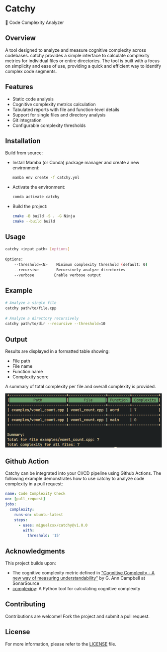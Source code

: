 # Catchy
:postbox: Code Complexity Analyzer

## Overview
A tool designed to analyze and measure cognitive complexity across codebases. catchy provides a simple interface to calculate complexity metrics for individual files or entire directories. The tool is built with a focus on simplicity and ease of use, providing a quick and efficient way to identify complex code segments.

## Features
- Static code analysis
- Cognitive complexity metrics calculation
- Tabulated reports with file and function-level details
- Support for single files and directory analysis
- Git integration
- Configurable complexity thresholds

## Installation
Build from source:

- Install Mamba (or Conda) package manager and create a new environment:
    ```bash
    mamba env create -f catchy.yml
    ```

- Activate the environment:
    ```bash
    conda activate catchy
    ```
- Build the project:
    ```bash
    cmake -B build -S . -G Ninja
    cmake --build build
    ```

## Usage
```bash
catchy <input path> [options]

Options:
    --threshold=<N>    Minimum complexity threshold (default: 0)
    --recursive        Recursively analyze directories
    --verbose         Enable verbose output
```

## Example
```bash
# Analyze a single file
catchy path/to/file.cpp

# Analyze a directory recursively
catchy path/to/dir --recursive --threshold=10
```

## Output
Results are displayed in a formatted table showing:
- File path
- File name
- Function name
- Complexity score

A summary of total complexity per file and overall complexity is provided.

![Sample Output](resources/sample_output.png)

## Github Action

Catchy can be integrated into your CI/CD pipeline using Github Actions. The following example demonstrates how to use catchy to analyze code complexity in a pull request:

```yaml
name: Code Complexity Check
on: [pull_request]
jobs:
  complexity:
    runs-on: ubuntu-latest
    steps:
      - uses: miguelcsx/catchy@v1.0.0
        with:
          threshold: '15'
```

## Acknowledgments
This project builds upon:
- The cognitive complexity metric defined in ["Cognitive Complexity - A new way of measuring understandability"](https://www.sonarsource.com/resources/cognitive-complexity/) by G. Ann Campbell at SonarSource
- [complexipy](https://github.com/rohaquinlop/complexipy): A Python tool for calculating cognitive complexity

## Contributing
Contributions are welcome! Fork the project and submit a pull request.

## License
For more information, please refer to the [LICENSE](LICENSE) file.
